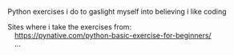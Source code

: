 Python exercises i do to gaslight myself into believing i like coding  
  
Sites where i take the exercises from:  
&emsp;https://pynative.com/python-basic-exercise-for-beginners/  
&emsp;...
